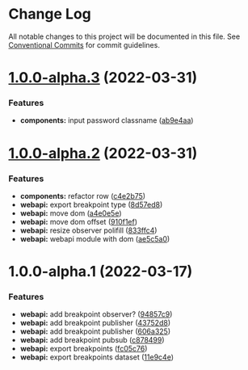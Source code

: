 # Change Log

All notable changes to this project will be documented in this file.
See [Conventional Commits](https://conventionalcommits.org) for commit guidelines.

# [1.0.0-alpha.3](https://github.com/maxiaochuan/mxcins/compare/@mxcins/webapi@1.0.0-alpha.2...@mxcins/webapi@1.0.0-alpha.3) (2022-03-31)


### Features

* **components:** input password classname ([ab9e4aa](https://github.com/maxiaochuan/mxcins/commit/ab9e4aae3d2f6b500be59b10e4efe4c611ceed51))





# [1.0.0-alpha.2](https://github.com/maxiaochuan/mxcins/compare/@mxcins/webapi@1.0.0-alpha.1...@mxcins/webapi@1.0.0-alpha.2) (2022-03-31)


### Features

* **components:** refactor row ([c4e2b75](https://github.com/maxiaochuan/mxcins/commit/c4e2b75717c57a7ec9940939185cc5adda03297f))
* **webapi:** export breakpoint type ([8d57ed8](https://github.com/maxiaochuan/mxcins/commit/8d57ed868aef570344a0b2be9786997096877322))
* **webapi:** move dom ([a4e0e5e](https://github.com/maxiaochuan/mxcins/commit/a4e0e5e2fff874fc532077e82bc255041875c230))
* **webapi:** move dom offset ([910f1ef](https://github.com/maxiaochuan/mxcins/commit/910f1ef98801f517a2b86b22be8f8f89e2865a48))
* **webapi:** resize observer polifill ([833ffc4](https://github.com/maxiaochuan/mxcins/commit/833ffc4a6fa86fdc3ab07b09110e7ee6129214e2))
* **webapi:** webapi module with dom ([ae5c5a0](https://github.com/maxiaochuan/mxcins/commit/ae5c5a081fbaea32c849c19c0e63160818e5b856))





# 1.0.0-alpha.1 (2022-03-17)


### Features

* **webapi:** add breakpoint observer? ([94857c9](https://github.com/maxiaochuan/mxcins/commit/94857c9f2db1350b588d3eca87bacc4c568ad356))
* **webapi:** add breakpoint publisher ([43752d8](https://github.com/maxiaochuan/mxcins/commit/43752d843d1785ecc1e8f02daa6638edf634a4f3))
* **webapi:** add breakpoint publisher ([606a325](https://github.com/maxiaochuan/mxcins/commit/606a325a00554f4deec81584175a29caaeedd9a3))
* **webapi:** add breakpoint pubsub ([c878499](https://github.com/maxiaochuan/mxcins/commit/c8784998d2c5c4dcef2f739e4bd02666661eea77))
* **webapi:** export breakpoints ([fc05c76](https://github.com/maxiaochuan/mxcins/commit/fc05c7690025203881cfc750ea666b5adf574222))
* **webapi:** export breakpoints dataset ([11e9c4e](https://github.com/maxiaochuan/mxcins/commit/11e9c4e774474e0caf7ec15a2934420ca8e9a734))
